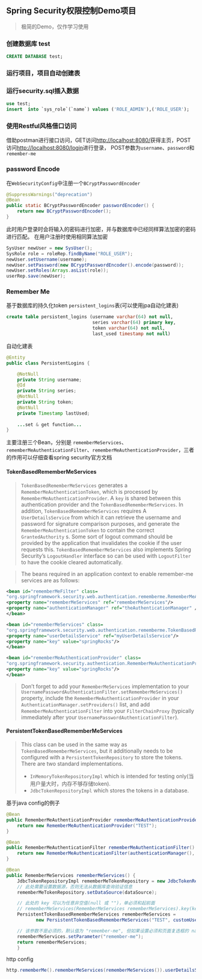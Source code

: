 ## Spring Security权限控制Demo项目
> 极简的Demo，仅作学习使用

### 创建数据库 test
``` sql
CREATE DATABASE test;
```

### 运行项目，项目自动创建表

### 运行security.sql插入数据
```sql
use test;
insert  into `sys_role`(`name`) values ('ROLE_ADMIN'),('ROLE_USER');
```

### 使用Restful风格借口访问
借助postman进行接口访问，GET访问[http://localhost:8080/](http://localhost:8080/)获得主页，POST访问[http://localhost:8080/login](http://localhost:8080/login)进行登录，
POST参数为`username`、`password`和`remember-me`

### password Encode
在`WebSecurityConfig`中注册一个`BCryptPasswordEncoder`
```java
@SuppressWarnings("deprecation")
@Bean
public static BCryptPasswordEncoder passwordEncoder() {
    return new BCryptPasswordEncoder();
}
```
此时用户登录时会将输入的密码进行加密，并与数据库中已经同样算法加密的密码进行匹配。
在用户注册时使用相同算法加密
```java
SysUser newUser = new SysUser();
SysRole role = roleRep.findByName("ROLE_USER");
newUser.setUsername(username);
newUser.setPassword(new BCryptPasswordEncoder().encode(password));
newUser.setRoles(Arrays.asList(role));
userRep.save(newUser);
```

### Remember Me
基于数据库的持久化token
`persistent_logins`表(可以使用jpa自动化建表)
```sql
create table persistent_logins (username varchar(64) not null,
                                series varchar(64) primary key,
                                token varchar(64) not null,
                                last_used timestamp not null)
```
自动化建表
```java
@Entity
public class PersistentLogins {

    @NotNull
    private String username;
    @Id
    private String series;
    @NotNull
    private String token;
    @NotNull
    private Timestamp lastUsed;
    
    ...set & get function...
}
```

主要注册三个Bean，分别是 `rememberMeServices`、`rememberMeAuthenticationFilter`、`rememberMeAuthenticationProvider`，三者的作用可以仔细查看spring security官方文档

#### TokenBasedRememberMeServices
> `TokenBasedRememberMeServices` generates a `RememberMeAuthenticationToken`, 
> which is processed by `RememberMeAuthenticationProvider`. A `key` is shared between 
> this authentication provider and the `TokenBasedRememberMeServices`. In addition, 
> `TokenBasedRememberMeServices` requires A `UserDetailsService` from which it can 
> retrieve the username and password for signature comparison purposes, and generate 
> the `RememberMeAuthenticationToken` to contain the correct `GrantedAuthority` s. 
> Some sort of logout command should be provided by the application that invalidates 
> the cookie if the user requests this. `TokenBasedRememberMeServices` also implements 
> Spring Security’s `LogoutHandler` interface so can be used with `LogoutFilter` to have 
> the cookie cleared automatically.

> The beans required in an application context to enable remember-me services are as follows:
```xml
<bean id="rememberMeFilter" class=
"org.springframework.security.web.authentication.rememberme.RememberMeAuthenticationFilter">
<property name="rememberMeServices" ref="rememberMeServices"/>
<property name="authenticationManager" ref="theAuthenticationManager" />
</bean>

<bean id="rememberMeServices" class=
"org.springframework.security.web.authentication.rememberme.TokenBasedRememberMeServices">
<property name="userDetailsService" ref="myUserDetailsService"/>
<property name="key" value="springRocks"/>
</bean>

<bean id="rememberMeAuthenticationProvider" class=
"org.springframework.security.authentication.RememberMeAuthenticationProvider">
<property name="key" value="springRocks"/>
</bean>
```

> Don’t forget to add your `RememberMeServices` implementation to your
> `UsernamePasswordAuthenticationFilter.setRememberMeServices()` property, include the
> `RememberMeAuthenticationProvider` in your `AuthenticationManager.setProviders()` list, 
> and add `RememberMeAuthenticationFilter` into your `FilterChainProxy` (typically immediately
> after your `UsernamePasswordAuthenticationFilter`).

#### PersistentTokenBasedRememberMeServices
> This class can be used in the same way as `TokenBasedRememberMeServices`, but it additionally
> needs to be configured with a `PersistentTokenRepository` to store the tokens. There are 
> two standard implementations.
> - `InMemoryTokenRepositoryImpl` which is intended for testing only(当用户量大时，内存不够存储token).
> - `JdbcTokenRepositoryImpl` which stores the tokens in a database.

基于java config的例子
```java
@Bean
public RememberMeAuthenticationProvider rememberMeAuthenticationProvider() {
    return new RememberMeAuthenticationProvider("TEST");
}

@Bean
public RememberMeAuthenticationFilter rememberMeAuthenticationFilter() throws Exception {
    return new RememberMeAuthenticationFilter(authenticationManager(), rememberMeServices());
}

@Bean
public RememberMeServices rememberMeServices() {
    JdbcTokenRepositoryImpl rememberMeTokenRepository = new JdbcTokenRepositoryImpl();
    // 此处需要设置数据源，否则无法从数据库查询验证信息
    rememberMeTokenRepository.setDataSource(dataSource);

    // 此处的 key 可以为任意非空值(null 或 "")，单必须和起前面
    // rememberMeServices(RememberMeServices rememberMeServices).key(key)的值相同
    PersistentTokenBasedRememberMeServices rememberMeServices =
           new PersistentTokenBasedRememberMeServices("TEST", customUserService(), rememberMeTokenRepository);

    // 该参数不是必须的，默认值为 "remember-me", 但如果设置必须和页面复选框的 name 一致
    rememberMeServices.setParameter("remember-me");
    return rememberMeServices;
    }
```
http config
```java
http.rememberMe().rememberMeServices(rememberMeServices()).userDetailsService(customUserService()).key("TEST")
```
